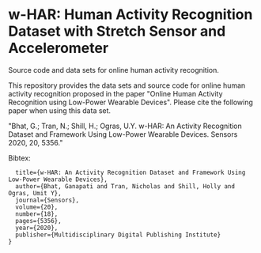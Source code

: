 # w-HAR: Human Activity Recognition Dataset with Stretch Sensor and Accelerometer
Source code and data sets for online human activity recognition.

This repository provides the data sets and source code for online human activity recognition proposed in the paper "Online Human Activity Recognition using Low-Power Wearable Devices". Please cite the following paper when using this data set.

"Bhat, G.; Tran, N.; Shill, H.; Ogras, U.Y. w-HAR: An Activity Recognition Dataset and Framework Using Low-Power Wearable Devices. Sensors 2020, 20, 5356."

Bibtex: 
```@article{bhat2020w,
  title={w-HAR: An Activity Recognition Dataset and Framework Using Low-Power Wearable Devices},
  author={Bhat, Ganapati and Tran, Nicholas and Shill, Holly and Ogras, Umit Y},
  journal={Sensors},
  volume={20},
  number={18},
  pages={5356},
  year={2020},
  publisher={Multidisciplinary Digital Publishing Institute}
}
```




